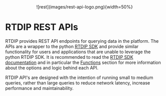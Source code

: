 <center> ![rest](images/rest-api-logo.png){width=50%} </center>

<!-- --8<-- [start:restapi] -->

# RTDIP REST APIs

RTDIP provides REST API endpoints for querying data in the platform. The APIs are a wrapper to the python [RTDIP SDK](https://www.rtdip.io/sdk/overview/) and provide similar functionality for users and applications that are unable to leverage the python RTDIP SDK. It is recommended to read the [RTDIP SDK documentation](https://www.rtdip.io/sdk/overview/) and in particular the [Functions](https://www.rtdip.io/sdk/queries/functions/) section for more information about the options and logic behind each API. 

RTDIP API's are designed with the intention of running small to medium queries, rather than large queries to reduce network latency, increase performance and maintainability.  

<!-- --8<-- [end:restapi] -->